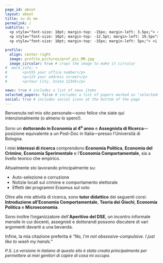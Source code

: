 ```yaml
---
page_id: about
layout: about
title: su di me
permalink: /
subtitle: >
  <p style="font-size: 10pt; margin-top: -15px; margin-left: 3.5px;"> <i class="fa-solid fa-landmark" style="color: var(--global-theme-color);"></i><span style="padding-left: 19.5px; margin-left: 2.5pxpx;"><a href='https://dse.unibo.it'><i>Dipartimento di Scienze Economiche,</i></a> <a href='https://www.unibo.it/homepage'><i>Università di&nbsp;Bologna</i></a></span></p>
  <p style="font-size: 10pt; margin-top: -12.5pt; margin-left: 19.5px"><a href='https://goo.gl/maps/1icot9p1g97AWCD37'><i>Piazza Scaravilli 2, 40126, Bologna</i></a></p>
  <p style="font-size: 10pt; margin-top: -15px; margin-left: 5px;"> <i class="fa-solid fa-location-dot"></i> <span style="padding-left: 1.5px;">posizione attuale: Buenos Aires, Argentina</span></p>

profile:
  align: center-right
  image: profile_pictures/prof_pic_MR.jpg
  image_circular: true # crops the image to make it circular
#  more_info: >
#       <p>555 your office number</p>
#       <p>123 your address street</p>
#       <p>Your City, State 12345</p>

news: true # includes a list of news items
selected_papers: false # includes a list of papers marked as "selected={true}"
social: true # includes social icons at the bottom of the page
---
```


Benvenutə nel mio sito personale&mdash;sono felice che siate qui intenzionalmente (o almeno lo spero!).

Sono un <b style="color: $white-color;">dottorando in Economia al 4<sup>o</sup> anno</b> e <b style="color: $white-color;">Assegnista di Ricerca</b>&mdash;posizione equivalente a un Post-Doc in Italia&mdash;presso l'Università di Bologna.

I miei <b style="color: $white-color;">interessi di ricerca</b> comprendono <b style="color: $white-color;">Economia Politica</b>, <b style="color: $white-color;">Economia del Crimine</b>, <b style="color: $white-color;">Economia Sperimentale</b> e l'<b style="color: $white-color;">Economia Comportamentale</b>, sia a livello teorico che empirico.

Attualmente sto lavorando principalmente su:
<ul>
  <li>Auto-selezione e corruzione</li>
  <li>Notizie locali sul crimine e comportamento elettorale</li>
  <li>Effetti dei programmi Erasmus sul voto</li>
</ul>

Oltre alle mie attività di ricerca, sono <b style="color: $white-color;">tutor didattico</b> dei seguenti corsi: <b style="color: $white-color;">Introduzione all’Economia Comportamentale</b>, <b style="color: $white-color;">Teoria dei Giochi</b>, <b style="color: $white-color;">Economia Politica</b> e <b style="color: $white-color;">Microeconomia</b>.

Sono inoltre l’organizzatore dell'<b style="color: $white-color;">Aperitivo del DSE</b>, un incontro informale mensile in cui docenti, assegnisti e dottorandi possono discutere di vari argomenti davanti a una bevanda.

Infine, la mia citazione preferita è <i>"No, I'm not obsessive-compulsive. I just like to wash my hands."</i>

<i style="font-size: 10pt;">P.S. La versione in italiano di questo sito è stata creata principalmente per permettere ai miei genitori di capire di cosa mi occupo.</i>
